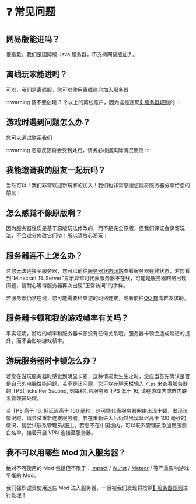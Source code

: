 # ❓ 常见问题

## 网易版能进吗？

很抱歉，我们是国际版 Java 服务器，不支持网易版加入。

## 离线玩家能进吗？

可以，我们是离线服，您可以使用离线账户加入服务器

:::warning
请不要创建 3 个以上的离线账户，因为这是违反[📃 服务器规则](/规则/server-rule)的
:::

## 游戏时遇到问题怎么办？

您可以通过[联系我们](about/contact)

:::warning
恶意反馈将会受到处罚，请务必根据实际情况反馈
:::

## 我能邀请我的朋友一起玩吗？

当然可以！我们非常欢迎新玩家的加入！我们也非常感谢您能将服务器分享给您的朋友！

## 怎么感觉不像原版啊？

因为服务器性质是基于原版玩法修改的，而不是完全原版，但我们保证会保留玩法，不会过分修改它们哒！所以请放心游玩！

## 服务器连不上怎么办？

若您无法连接至服务器，您可以前往[服务器状态网站](https://status.whiteleaf.cn/)查看服务器在线状态，若您看到"Minecraft TL Server"显示异常时代表服务器不在线，可能是服务器网络出现问题，请耐心等待服务器再次出现"正常访问"的字样。

若服务器仍然在线，您可能需要检查您的网络连接，或者前往[QQ 群](https://qm.qq.com/q/J9q03TFrkO)向群友求助。

## 服务器卡顿和我的游戏帧率有关吗？

事实证明，游戏的帧率和服务器卡顿没有任何关系哦，服务器卡顿会造成延迟的提升，而不会影响游戏帧率。

## 游玩服务器时卡顿怎么办？

若您在游玩服务器时感觉到明显卡顿，这种情况发生生之时，您应当首先确认是否是自己的电脑性能问题，若不是该问题，您可以在聊天栏输入 `/tps` 来查看服务器的 TPS(Ticks Per Second, 刻每秒),若服务器 TPS 低于 16, 请在游戏内或群内联系管理员处理。

若 TPS 高于 16, 但延迟高于 100 毫秒，这可能代表服务器网络出现卡顿，出现该情况时，请尝试重新连接服务器。若在重新进入后仍然出现延迟高于 100 毫秒的情况，请尝试联系管理员/服主。若您不在中国境内，可以联系管理员添加反压测白名单，接着开启 VPN 连接至服务器。

## 我不可以用哪些 Mod 加入服务器？

绝对不可使用的 Mod 包括但不限于：[Impact](/规则/server-rule#hack) / [Wurst](/规则/server-rule#hack) / [Meteor](/规则/server-rule#hack) / 等严重影响游戏平衡的 Mod。

我们强烈谴责使用这些 Mod 进入服务器，一旦被我们发现将按照[📃 服务器规则](/规则/server-rule#hack)进行处理！
